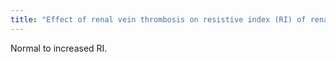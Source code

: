 ```yaml
---
title: "Effect of renal vein thrombosis on resistive index (RI) of renal artery?"
---
```

Normal to increased RI.

